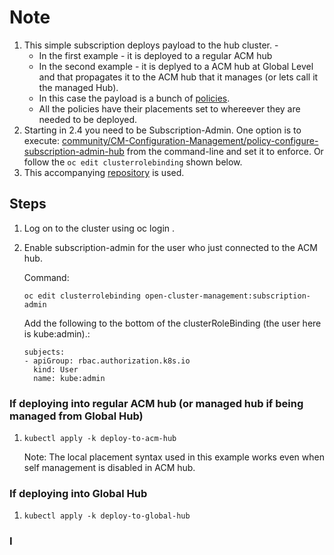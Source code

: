 
# Note

1. This simple subscription deploys payload to the hub cluster. -
    - In the first example - it is deployed to a regular ACM hub
    - In the second example - it is deplyed to a ACM hub at Global Level and that propagates it to the ACM hub that it manages (or lets call it the managed Hub).
    - In this case the payload is a bunch of [policies](https://github.com/bjoydeep/fleet-configuration/tree/main). 
    - All the policies have their placements set to whereever they are needed to be deployed.
1. Starting in 2.4 you need to be Subscription-Admin. One option is to execute: [community/CM-Configuration-Management/policy-configure-subscription-admin-hub](https://github.com/stolostron/policy-collection/blob/main/community/CM-Configuration-Management/policy-configure-subscription-admin-hub.yaml) from the command-line and set it to enforce. Or follow the `oc edit clusterrolebinding` shown below.
1. This accompanying [repository](https://github.com/bjoydeep/fleet-configuration/tree/main) is used.

## Steps

1. Log on to the cluster using oc login .

1. Enable subscription-admin for the user who just connected to the ACM hub. 

    Command:
    ```
    oc edit clusterrolebinding open-cluster-management:subscription-admin
    ```
    Add the following to the bottom of the clusterRoleBinding (the user here is kube:admin).:
    
    ```
    subjects:
    - apiGroup: rbac.authorization.k8s.io
      kind: User
      name: kube:admin
    ``` 
### If deploying into regular ACM hub (or managed hub if being managed from Global Hub)

1. 
    ```
    kubectl apply -k deploy-to-acm-hub
    ```

    Note: The local placement syntax used in this example works even when self management is disabled in ACM hub.   

### If deploying into Global Hub
1. 
    ```
    kubectl apply -k deploy-to-global-hub
    ```

### I
